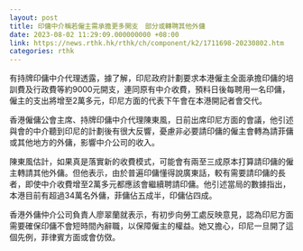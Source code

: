 ```yaml
---
layout: post
title: 印傭中介稱若僱主需承擔更多開支　部分或轉聘其他外傭
date: 2023-08-02 11:29:09.000000000 +08:00
link: https://news.rthk.hk/rthk/ch/component/k2/1711698-20230802.htm
categories: rthk
---
```


有持牌印傭中介代理透露，據了解，印尼政府計劃要求本港僱主全面承擔印傭的培訓費及行政費等約9000元開支，連同原有中介收費，預料日後每聘用一名印傭，僱主的支出將增至2萬多元，印尼方面的代表下午會在本港開記者會交代。

香港僱傭公會主席、持牌印傭中介代理陳東風，日前出席印尼方面的會議，他引述與會的中介聽到印尼的計劃後有很大反響，憂慮非必要請印傭的僱主會轉為請菲傭或其他地方的外傭，影響中介公司的收入。

陳東風估計，如果真是落實新的收費模式，可能會有兩至三成原本打算請印傭的僱主轉請其他外傭。但他表示，由於普遍印傭懂得說廣東話，較有需要請印傭的長者，即使中介收費增至2萬多元都應該會繼續聘請印傭。他引述當局的數據指出，本港目前有超過34萬名外傭，菲傭佔五成半，印傭佔四成。

香港外傭仲介公司負責人廖翠蘭就表示，有初步向勞工處反映意見，認為印尼方面需要確保印傭不會短時間內辭職，以保障僱主的權益。她又擔心，印尼一旦開了這個先例，菲律賓方面或會仿傚。
